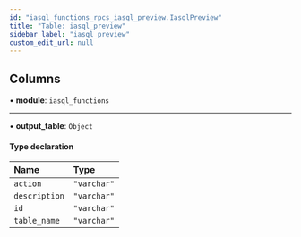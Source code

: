 ```yaml
---
id: "iasql_functions_rpcs_iasql_preview.IasqlPreview"
title: "Table: iasql_preview"
sidebar_label: "iasql_preview"
custom_edit_url: null
---
```


## Columns

• **module**: `iasql_functions`

___

• **output\_table**: `Object`

#### Type declaration

| Name | Type |
| :------ | :------ |
| `action` | ``"varchar"`` |
| `description` | ``"varchar"`` |
| `id` | ``"varchar"`` |
| `table_name` | ``"varchar"`` |

